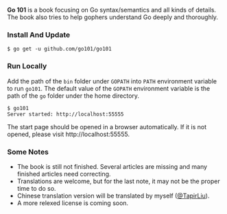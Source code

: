 <b>Go 101</b> is a book focusing on Go syntax/semantics and all kinds of details.
The book also tries to help gophers understand Go deeply and thoroughly.

### Install And Update

```
$ go get -u github.com/go101/go101
```

### Run Locally

Add the path of the `bin` folder under `GOPATH`
into `PATH` environment variable to run `go101`.
The default value of the `GOPATH` environment variable
is the path of the `go` folder under the home directory.

```
$ go101
Server started: http://localhost:55555
```

The start page should be opened in a browser automatically.
If it is not opened, please visit http://localhost:55555.

### Some Notes

* The book is still not finished. Several articles are missing and many finished articles need correcting.
* Translations are welcome, but for the last note, it may not be the proper time to do so.
* Chinese translation version will be translated by myself ([@TapirLiu](https://twitter.com/tapirliu)).
* A more relexed license is coming soon.
